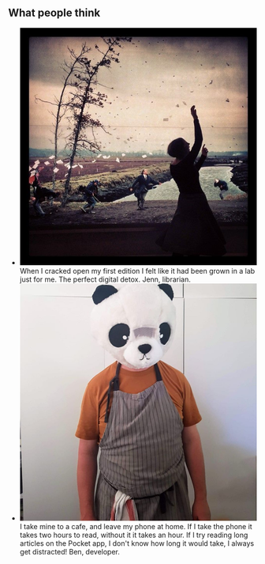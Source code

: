 ## What people think

- ![](./img/Jenn.jpg) When I cracked open my first edition I felt like it had been grown in a lab just for me. The perfect digital detox. <span class="testimonial-name">Jenn, librarian.</span>
- ![](./img/ben.jpg) I take mine to a cafe, and leave my phone at home. If I take the phone it takes two hours to read, without it it takes an hour. If I try reading long articles on the Pocket app, I don't know how long it would take, I always get distracted! <span class="testimonial-name">Ben, developer.</span>
